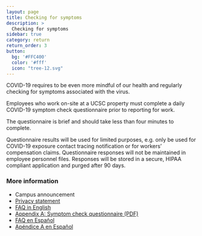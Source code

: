 ```yaml
---
layout: page
title: Checking for symptoms
description: >
  Checking for symptoms
sidebar: true
category: return
return_order: 3
button:
  bg: '#FFC400'
  color: '#fff'
  icon: "tree-12.svg"
---
```


COVID-19 requires to be even more mindful of our health and regularly checking for symptoms associated with the virus. 

Employees who work on-site at a UCSC property must complete a daily COVID-19 symptom check questionnaire prior to reporting for work. 

The questionnaire is brief and should take less than four minutes to complete. 

Questionnaire results will be used for limited purposes, e.g. only be used for COVID-19 exposure contact tracing notification or for workers’ compensation claims. Questionnaire responses will not be maintained in employee personnel files. Responses will be stored in a secure, HIPAA compliant application and purged after 90 days.

### More information
* Campus announcement
* [Privacy statement](https://www.ucsc.edu/coronavirus/symptom-check-privacy-policy.html)
* [FAQ in English](https://www.ucsc.edu/coronavirus/symptom-check-faq.html)
* [Appendix A: Symptom check questionnaire (PDF)](English)
* [FAQ en Español](https://www.ucsc.edu/coronavirus/symptom-check-faq-esp.html)
* [Apéndice A en Español](https://www.ucsc.edu/coronavirus/assets/symptom-check-esp.pdf)




